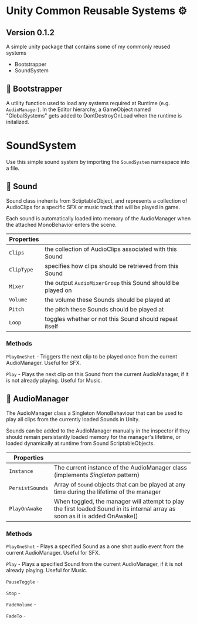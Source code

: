 # Unity Common Reusable Systems ⚙️

## Version 0.1.2

A simple unity package that contains some of my commonly reused systems

* Bootstrapper
* SoundSystem

## 🧰 Bootstrapper

A utility function used to load any systems required at Runtime (e.g. `AudioManager`). In the Editor hierarchy, a GameObject named "GlobalSystems" gets added to DontDestroyOnLoad when the runtime is initalized.

# SoundSystem

Use this simple sound system by importing the `SoundSystem` namespace into a file.

## 🎵 Sound

Sound class ineherits from SctiptableObject, and represents a collection of AudioClips for a specific SFX or music track that will be played in game. 

Each sound is automatically loaded into memory of the AudioManager when the attached MonoBehavior enters the scene.

| **Properties** |                                                                                 |
| -------------- | ------------------------------------------------------------------------------- |
| `Clips`     | the collection of AudioClips associated with this Sound |
| `ClipType`    | specifies how clips should be retrieved from this Sound |
| `Mixer` | the output `AudioMixerGroup` this Sound should be played on |
| `Volume` | the volume these Sounds should be played at |
| `Pitch` | the pitch these Sounds should be played at |
| `Loop` | toggles whether or not this Sound should repeat itself |

### Methods

`PlayOneShot` - Triggers the next clip to be played once from the current AudioManager. Useful for SFX.

`Play` - Plays the next clip on this Sound from the current AudioManager, if it is not already playing. Useful for Music.

## 🎹 AudioManager

The AudioManager class a Singleton MonoBehaviour that can be used to play all clips from the currently loaded Sounds in Unity. 

Sounds can be added to the AudioManager manually in the inspector if they should remain persistantly loaded memory for the manager's lifetime, or loaded dynamically at runtime from Sound ScriptableObjects.

| **Properties** |                                                                                 |
| -------------- | ------------------------------------------------------------------------------- |
| `Instance`     | The current instance of the AudioManager class (implements _Singleton_ pattern) |
| `PersistSounds`       | Array of `Sound` objects that can be played at any time during the lifetime of the manager                        |
| `PlayOnAwake`       | When toggled, the manager will attempt to play the first loaded Sound in its internal array as soon as it is added OnAwake() |

### Methods

`PlayOneShot` - Plays a specified Sound as a one shot audio event from the current AudioManager. Useful for SFX.

`Play` - Plays a specified Sound from the current AudioManager, if it is not already playing. Useful for Music.

`PauseToggle` - 

`Stop` - 

`FadeVolume` - 

`FadeTo` - 

